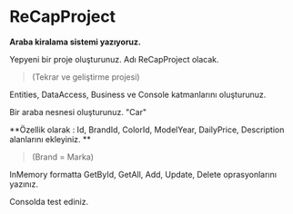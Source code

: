 # ReCapProject
**Araba kiralama sistemi yazıyoruz.**

Yepyeni bir proje oluşturunuz. Adı ReCapProject olacak. 
>(Tekrar ve geliştirme projesi)

Entities, DataAccess, Business ve Console katmanlarını oluşturunuz.

Bir araba nesnesi oluşturunuz. "Car"

**Özellik olarak : Id, BrandId, ColorId, ModelYear, DailyPrice, Description alanlarını ekleyiniz. **
>(Brand = Marka)

InMemory formatta GetById, GetAll, Add, Update, Delete oprasyonlarını yazınız.

Consolda test ediniz.
